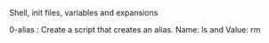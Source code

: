 Shell, init files, variables and expansions

0-alias : Create a script that creates an alias. Name: ls and Value: rm 


